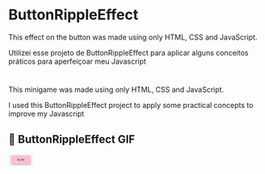 # ButtonRippleEffect
This effect on the button was made using only HTML, CSS and JavaScript.

Utilizei esse projeto de ButtonRippleEffect para aplicar alguns conceitos práticos para aperfeiçoar meu Javascript
#
This minigame was made using only HTML, CSS and JavaScript.

I used this ButtonRippleEffect project to apply some practical concepts to improve my Javascript
## :camera_flash: ButtonRippleEffect GIF
<img src="Animacao.gif" width="10%">
